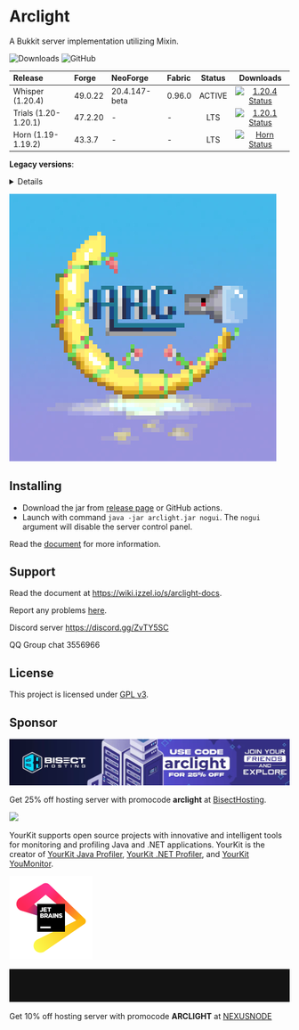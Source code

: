 # Arclight

A Bukkit server implementation utilizing Mixin.

![Downloads](https://img.shields.io/github/downloads/IzzelAliz/Arclight/total?style=flat-square)  ![GitHub](https://img.shields.io/github/license/IzzelAliz/Arclight?style=flat-square)

| Release              | Forge   | NeoForge      | Fabric | Status |                                                                                                   Downloads                                                                                                    |
|:---------------------|:--------|:--------------|:-------|:------:|:--------------------------------------------------------------------------------------------------------------------------------------------------------------------------------------------------------------:|
| Whisper (1.20.4)     | 49.0.22 | 20.4.147-beta | 0.96.0 | ACTIVE | [![1.20.4 Status](https://img.shields.io/github/actions/workflow/status/IzzelAliz/Arclight/gradle.yml?branch=Whisper&style=flat-square)](https://github.com/IzzelAliz/Arclight/actions?query=branch%3AWhisper) |
| Trials (1.20-1.20.1) | 47.2.20 | -             | -      |  LTS   |  [![1.20.1 Status](https://img.shields.io/github/actions/workflow/status/IzzelAliz/Arclight/gradle.yml?branch=Trials&style=flat-square)](https://github.com/IzzelAliz/Arclight/actions?query=branch%3ATrials)  |
| Horn (1.19-1.19.2)   | 43.3.7  | -             | -      |  LTS   |                             [![Horn Status](https://img.shields.io/appveyor/build/IzzelAliz/arclight-19?style=flat-square)](https://ci.appveyor.com/project/IzzelAliz/arclight-19)                             |

**Legacy versions**:

<details>

|       Release       |  Forge  |                                     Status                                      |                                                                                                        Build                                                                                                         |
|:-------------------:|:-------:|:-------------------------------------------------------------------------------:|:--------------------------------------------------------------------------------------------------------------------------------------------------------------------------------------------------------------------:|
|    Net (1.20.2)     | 48.1.0  |    [LEGACY](https://github.com/IzzelAliz/Arclight/releases/tag/Net%2F1.0.1)     |        [![1.20.2 Status](https://img.shields.io/github/actions/workflow/status/IzzelAliz/Arclight/gradle.yml?branch=Net&style=flat-square)](https://github.com/IzzelAliz/Arclight/actions?query=branch%3ANet)        |
| Executions (1.19.4) | 45.2.6  | [LEGACY](https://github.com/IzzelAliz/Arclight/releases/tag/Executions%2F1.0.6) | [![1.19.4 Status](https://img.shields.io/github/actions/workflow/status/IzzelAliz/Arclight/gradle.yml?branch=Executions&style=flat-square)](https://github.com/IzzelAliz/Arclight/actions?query=branch%3AExecutions) |
| Great Horn (1.19.3) | 44.1.22 |  [LEGACY](https://github.com/IzzelAliz/Arclight/releases/tag/GreatHorn/1.0.3)   |           [![1.19 Status](https://img.shields.io/github/actions/workflow/status/IzzelAliz/Arclight/gradle.yml?branch=GreatHorn&style=flat-square)](https://ci.appveyor.com/project/IzzelAliz/arclight-19)            |
|       1.18.x        | 40.2.14 |   [LEGACY](https://github.com/IzzelAliz/Arclight/releases/tag/1.18%2F1.0.10)    |              [![1.18 Status](https://img.shields.io/github/actions/workflow/status/IzzelAliz/Arclight/gradle.yml?branch=1.18&style=flat-square)](https://ci.appveyor.com/project/IzzelAliz/arclight-18)              |
|       1.17.x        | 37.1.0  |     [LEGACY](https://github.com/IzzelAliz/Arclight/releases/tag/1.17/1.0.2)     |                                [![1.17 Status](https://img.shields.io/appveyor/build/IzzelAliz/arclight-17?style=flat-square)](https://ci.appveyor.com/project/IzzelAliz/arclight-17)                                |
|       1.16.x        | 36.2.39 |   [LEGACY](https://github.com/IzzelAliz/Arclight/releases/tag/1.16%2F1.0.25)    |              [![1.16 Status](https://img.shields.io/github/actions/workflow/status/IzzelAliz/Arclight/gradle.yml?branch=1.16&style=flat-square)](https://ci.appveyor.com/project/IzzelAliz/arclight-16)              |
|       1.15.x        | 31.2.48 |    [LEGACY](https://github.com/IzzelAliz/Arclight/releases/tag/1.15/1.0.19)     |                                [![1.15 Status](https://img.shields.io/appveyor/build/IzzelAliz/arclight-15?style=flat-square)](https://ci.appveyor.com/project/IzzelAliz/arclight-15)                                |
|       1.14.x        | 28.2.0  |       [LEGACY](https://github.com/IzzelAliz/Arclight/releases/tag/1.0.6)        |                                   [![1.14 Status](https://img.shields.io/appveyor/build/IzzelAliz/arclight?style=flat-square)](https://ci.appveyor.com/project/IzzelAliz/arclight)                                   |

* Legacy version still accepts pull requests.

</details>

![](.github/arclightlogo.jpg)

## Installing

* Download the jar from [release page](https://github.com/IzzelAliz/Arclight/releases) or GitHub actions.
* Launch with command `java -jar arclight.jar nogui`. The `nogui` argument will disable the server
  control panel.

Read the [document](https://wiki.izzel.io/s/arclight-docs) for more information.

## Support

Read the document at https://wiki.izzel.io/s/arclight-docs.

Report any problems [here](https://github.com/IzzelAliz/Arclight/issues/new/choose).

Discord server https://discord.gg/ZvTY5SC

QQ Group chat 3556966

## License

This project is licensed under [GPL v3](LICENSE).

## Sponsor

[![](.github/bisecthosting.webp)](https://bisecthosting.com/arclight)

Get 25% off hosting server with promocode **arclight** at [BisectHosting](https://bisecthosting.com/arclight).

[![](https://www.yourkit.com/images/yklogo.png)](https://www.yourkit.com)

YourKit supports open source projects with innovative and intelligent tools for monitoring and profiling Java and .NET
applications. YourKit is the creator of <a href="https://www.yourkit.com/java/profiler/">YourKit Java Profiler</a>,
<a href="https://www.yourkit.com/.net/profiler/">YourKit .NET Profiler</a>,
and <a href="https://www.yourkit.com/youmonitor/">YourKit YouMonitor</a>.

[![](.github/jetbrains.png)](https://www.jetbrains.com/?from=Arclight)

[![](.github/nexusnode.gif)](https://nexusnode.com/minecraft.php)

Get 10% off hosting server with promocode **ARCLIGHT** at [NEXUSNODE](https://nexusnode.com/minecraft.php)
